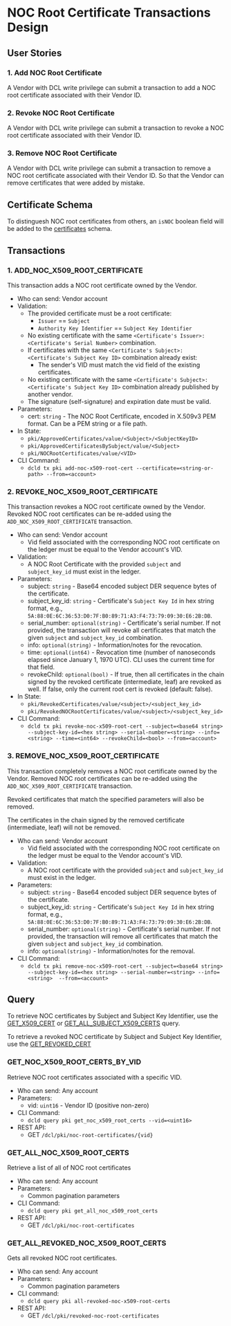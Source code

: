 # NOC Root Certificate Transactions Design

## User Stories

### 1. Add NOC Root Certificate
A Vendor with DCL write privilege can submit a transaction to add a NOC root certificate associated with their Vendor ID.

### 2. Revoke NOC Root Certificate
A Vendor with DCL write privilege can submit a transaction to revoke a NOC root certificate associated with their Vendor ID.

### 3. Remove NOC Root Certificate
A Vendor with DCL write privilege can submit a transaction to remove a NOC root certificate associated with their Vendor ID. So that the Vendor can remove certificates that were added by mistake.

## Certificate Schema

To distinguesh NOC root certificates from others, an `isNOC` boolean field will be added to the [certificates](https://github.com/zigbee-alliance/distributed-compliance-ledger/blob/master/proto/zigbeealliance/distributedcomplianceledger/pki/certificate.proto) schema.

## Transactions

### 1. ADD_NOC_X509_ROOT_CERTIFICATE
This transaction adds a NOC root certificate owned by the Vendor.

- Who can send: Vendor account
- Validation:
  - The provided certificate must be a root certificate:
    - `Issuer` == `Subject`
    - `Authority Key Identifier` == `Subject Key Identifier`
  - No existing certificate with the same `<Certificate's Issuer>:<Certificate's Serial Number>` combination.
  - If certificates with the same `<Certificate's Subject>:<Certificate's Subject Key ID>` combination already exist:
    - The sender's VID must match the vid field of the existing certificates.
  - No existing certificate with the same `<Certificate's Subject>:<Certificate's Subject Key ID>` combination already published by another vendor.
  - The signature (self-signature) and expiration date must be valid.
- Parameters:
  - cert: `string` - The NOC Root Certificate, encoded in X.509v3 PEM format. Can be a PEM string or a file path.
- In State:
  - `pki/ApprovedCertificates/value/<Subject>/<SubjectKeyID>`
  - `pki/ApprovedCertificatesBySubject/value/<Subject>`
  - `pki/NOCRootCertificates/value/<VID>`
- CLI Command:
  - `dcld tx pki add-noc-x509-root-cert --certificate=<string-or-path> --from=<account>`

### 2. REVOKE_NOC_X509_ROOT_CERTIFICATE
This transaction revokes a NOC root certificate owned by the Vendor.
Revoked NOC root certificates can be re-added using the `ADD_NOC_X509_ROOT_CERTIFICATE` transaction.

- Who can send: Vendor account
  - Vid field associated with the corresponding NOC root certificate on the ledger must be equal to the Vendor account's VID.
- Validation:
  - A NOC Root Certificate with the provided `subject` and `subject_key_id` must exist in the ledger.
- Parameters:
  - subject: `string` - Base64 encoded subject DER sequence bytes of the certificate.
  - subject_key_id: `string` - Certificate's `Subject Key Id` in hex string format, e.g., `5A:88:0E:6C:36:53:D0:7F:B0:89:71:A3:F4:73:79:09:30:E6:2B:DB`.
  - serial_number: `optional(string)` - Certificate's serial number. If not provided, the transaction will revoke all certificates that match the given `subject` and `subject_key_id` combination.
  - info: `optional(string)` - Information/notes for the revocation.
  - time: `optional(int64)` - Revocation time (number of nanoseconds elapsed since January 1, 1970 UTC). CLI uses the current time for that field.
  - revokeChild: `optional(bool)` - If true, then all certificates in the chain signed by the revoked certificate (intermediate, leaf) are revoked as well. If false, only the current root cert is revoked (default: false).
- In State:
  - `pki/RevokedCertificates/value/<subject>/<subject_key_id>`
  - `pki/RevokedNOCRootCertificates/value/<subject>/<subject_key_id>`
- CLI Command:
  - `dcld tx pki revoke-noc-x509-root-cert --subject=<base64 string> --subject-key-id=<hex string> --serial-number=<string> --info=<string> --time=<int64> --revokeChild=<bool> --from=<account>`

### 3. REMOVE_NOC_X509_ROOT_CERTIFICATE
This transaction completely removes a NOC root certificate owned by the Vendor. 
Removed NOC root certificates can be re-added using the `ADD_NOC_X509_ROOT_CERTIFICATE` transaction.

Revoked certificates that match the specified parameters will also be removed.

The certificates in the chain signed by the removed certificate (intermediate, leaf) will not be removed.

- Who can send: Vendor account
  - Vid field associated with the corresponding NOC root certificate on the ledger must be equal to the Vendor account's VID.
- Validation:
  - A NOC root certificate with the provided `subject` and `subject_key_id` must exist in the ledger.
- Parameters:
  - subject: `string` - Base64 encoded subject DER sequence bytes of the certificate.
  - subject_key_id: `string` - Certificate's `Subject Key Id` in hex string format, e.g., `5A:88:0E:6C:36:53:D0:7F:B0:89:71:A3:F4:73:79:09:30:E6:2B:DB`.
  - serial_number: `optional(string)` - Certificate's serial number. If not provided, the transaction will remove all certificates that match the given `subject` and `subject_key_id` combination.
  - info: `optional(string)` - Information/notes for the removal.
- CLI Command:
  - `dcld tx pki remove-noc-x509-root-cert --subject=<base64 string> --subject-key-id=<hex string> --serial-number=<string> --info=<string>  --from=<account>`

## Query

To retrieve NOC certificates by Subject and Subject Key Identifier, use the [GET_X509_CERT](https://github.com/zigbee-alliance/distributed-compliance-ledger/blob/master/docs/transactions.md#get_x509_cert) or [GET_ALL_SUBJECT_X509_CERTS](https://github.com/zigbee-alliance/distributed-compliance-ledger/blob/master/docs/transactions.md#get_all_subject_x509_certs:) query.

To retrieve a revoked NOC certificate by Subject and Subject Key Identifier, use the [GET_REVOKED_CERT](https://github.com/zigbee-alliance/distributed-compliance-ledger/blob/master/docs/transactions.md#get_revoked_cert)

### GET_NOC_X509_ROOT_CERTS_BY_VID

Retrieve NOC root certificates associated with a specific VID. 

- Who can send: Any account
- Parameters:
  - vid: `uint16` - Vendor ID (positive non-zero)
- CLI Command:
  - `dcld query pki get_noc_x509_root_certs --vid=<uint16>`
- REST API:
  - GET `/dcl/pki/noc-root-certificates/{vid}`

### GET_ALL_NOC_X509_ROOT_CERTS

Retrieve a list of all of NOC root certificates

- Who can send: Any account
- Parameters:
  - Common pagination parameters
- CLI Command:
  - `dcld query pki get_all_noc_x509_root_certs`
- REST API:
  - GET `/dcl/pki/noc-root-certificates`

### GET_ALL_REVOKED_NOC_X509_ROOT_CERTS

Gets all revoked NOC root certificates.

- Who can send: Any account
- Parameters:
  - Common pagination parameters
- CLI command:
  - `dcld query pki all-revoked-noc-x509-root-certs`
- REST API:
  - GET `/dcl/pki/revoked-noc-root-certificates`
